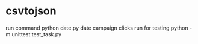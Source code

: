 # csvtojson
run command python date.py date campaign clicks
run for testing python -m unittest test_task.py    
